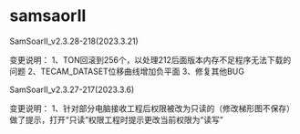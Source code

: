 # samsaorII

SamSoarII_v2.3.28-218(2023.3.21)

变更说明：
1、TON回滚到256个，以处理212后面版本内存不足程序无法下载的问题
2、TECAM_DATASET位移曲线增加负平面
3、修复其他BUG

SamSoarII_v2.3.27-217(2023.3.6)

变更说明：
1、针对部分电脑接收工程后权限被改为只读的（修改梯形图不保存）做了提示，打开“只读”权限工程时提示更改当前权限为“读写”
